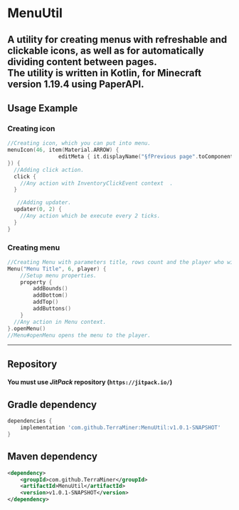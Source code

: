 # MenuUtil

A utility for creating menus with refreshable and clickable icons, as well as for automatically dividing content between pages.  
The utility is written in **Kotlin**, for **Minecraft** version **1.19.4** using **PaperAPI**.
---
## Usage Example

### Creating icon
```kotlin
//Creating icon, which you can put into menu.
menuIcon(46, item(Material.ARROW) {
                editMeta { it.displayName("§fPrevious page".toComponent()) }
}) {
  //Adding click action.
  click {
    //Any action with InventoryClickEvent context  .
  }

   //Adding updater.
  updater(0, 2) {
    //Any action which be execute every 2 ticks.
  }
}
```

### Creating menu
```kotlin
//Creating Menu with parameters title, rows count and the player who will be the spectator.
Menu("Menu Title", 6, player) {
    //Setup menu properties.
    property {
        addBounds()
        addBottom()
        addTop()
        addButtons()
    }
  //Any action in Menu context.
}.openMenu()
//Menu#openMenu opens the menu to the player.
```
---

## Repository
#### You must use ___JitPack___ repository (`https://jitpack.io/`)

## Gradle dependency
```gradle
dependencies {
    implementation 'com.github.TerraMiner:MenuUtil:v1.0.1-SNAPSHOT'
}
```
## Maven dependency
```xml
<dependency>
    <groupId>com.github.TerraMiner</groupId>
    <artifactId>MenuUtil</artifactId>
    <version>v1.0.1-SNAPSHOT</version>
</dependency>
```
